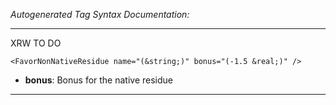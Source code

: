 _Autogenerated Tag Syntax Documentation:_

---
XRW TO DO

```
<FavorNonNativeResidue name="(&string;)" bonus="(-1.5 &real;)" />
```

-   **bonus**: Bonus for the native residue

---
